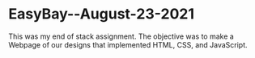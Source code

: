 # EasyBay--August-23-2021
This was my end of stack assignment. The objective was to make a Webpage of our designs that implemented HTML, CSS, and JavaScript.
